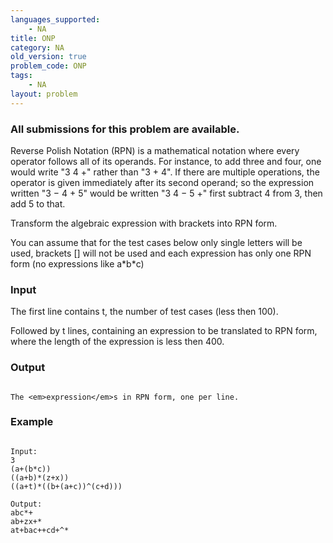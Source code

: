 ```yaml
---
languages_supported:
    - NA
title: ONP
category: NA
old_version: true
problem_code: ONP
tags:
    - NA
layout: problem
---
```

###  All submissions for this problem are available. 

Reverse Polish Notation (RPN) is a mathematical notation where every operator follows all of its operands. For instance, to add three and four, one would write "3 4 +" rather than "3 + 4". If there are multiple operations, the operator is given immediately after its second operand; so the expression written "3 − 4 + 5" would be written "3 4 − 5 +" first subtract 4 from 3, then add 5 to that.

Transform the algebraic expression with brackets into RPN form.

You can assume that for the test cases below only single letters will be used, brackets \[\] will not be used and each expression has only one RPN form (no expressions like a\*b\*c)

### Input

The first line contains t, the number of test cases (less then 100).

Followed by t lines, containing an expression to be translated to RPN form, where the length of the expression is less then 400.

### Output

```

The <em>expression</em>s in RPN form, one per line.

```
### Example

```

Input:
3
(a+(b*c))
((a+b)*(z+x))
((a+t)*((b+(a+c))^(c+d)))

Output:
abc*+
ab+zx+*
at+bac++cd+^*

```